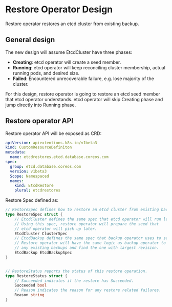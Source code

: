 # Restore Operator Design

Restore operator restores an etcd cluster from existing backup.

## General design

The new design will assume EtcdCluster have three phases:

- **Creating**: etcd operator will create a seed member.
- **Running**: etcd operator will keep reconciling cluster membership,
  actual running pods, and desired size.
- **Failed**: Encountered unrecoverable failure, e.g. lose majority of the cluster.

For this design, restore operator is going to restore an etcd seed member that
etcd operator understands. etcd operator will skip Creating phase and jump directly
into Running phase.

## Restore operator API

Restore operator API will be exposed as CRD:

```yaml
apiVersion: apiextentions.k8s.io/v1beta3
kind: CustomResourceDefiniton
metadata:
  name: etcdrestores.etcd.database.coreos.com
spec:
  group: etcd.database.coreos.com
  version: v1beta3
  Scope: Namespaced
  names:
    kind: EtcdRestore
    plural: etcdrestores
```

Restore Spec defined as:

```Go
// RestoreSpec defines how to restore an etcd cluster from existing backup.
type RestoreSpec struct {
	// EtcdCluster defines the same spec that etcd operator will run later.
	// Using this spec, restore operator will prepare the seed that
	// etcd operator will pick up later.
	EtcdCluster ClusterSpec
	// EtcdBackup defines the same spec that backup operator uses to save the backup.
	// Restore operator will have the same logic as backup operator to discover
	// any existing backups and find the one with largest revision.
	EtcdBackup EtcdBackupSpec
}


// RestoreStatus reports the status of this restore operation.
type RestoreStatus struct {
	// Succeeded indicates if the restore has Succeeded.
	Succeeded bool
	// Reason indicates the reason for any restore related failures.
	Reason string
}
```
